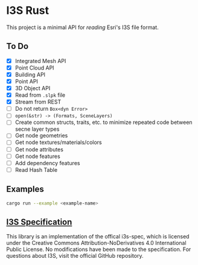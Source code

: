 # I3S Rust

This project is a minimal API for *reading* Esri's I3S file format.

## To Do

- [x] Integrated Mesh API
- [x] Point Cloud API
- [x] Building API
- [x] Point API
- [x] 3D Object API
- [x] Read from `.slpk` file
- [x] Stream from REST
- [ ] Do not return `Box<dyn Error>`
- [ ] `open(&str) -> (Formats, SceneLayers)`
- [ ] Create common structs, traits, etc. to minimize repeated code between secne layer types
- [ ] Get node geometries
- [ ] Get node textures/materials/colors
- [ ] Get node attributes
- [ ] Get node features
- [ ] Add dependency features
- [ ] Read Hash Table

## Examples

```bash
cargo run --example <example-name>
```

## [I3S Specification](https://github.com/Esri/i3s-spec)

This library is an implementation of the offical i3s-spec, which is licensed under the Creative Commons Attribution-NoDerivatives 4.0 International Public License. No modifications have been made to the specification. For questions about I3S, visit the official GitHub repository.
